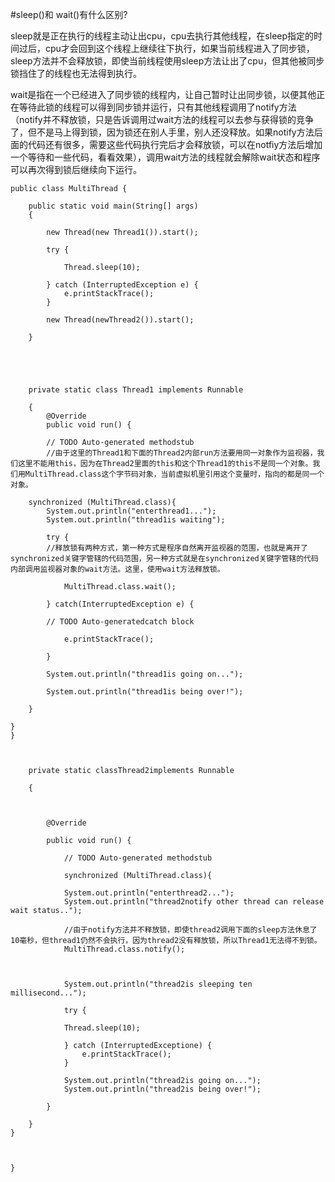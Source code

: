 #sleep()和 wait()有什么区别?

sleep就是正在执行的线程主动让出cpu，cpu去执行其他线程，在sleep指定的时间过后，cpu才会回到这个线程上继续往下执行，如果当前线程进入了同步锁，sleep方法并不会释放锁，即使当前线程使用sleep方法让出了cpu，但其他被同步锁挡住了的线程也无法得到执行。


wait是指在一个已经进入了同步锁的线程内，让自己暂时让出同步锁，以便其他正在等待此锁的线程可以得到同步锁并运行，只有其他线程调用了notify方法（notify并不释放锁，只是告诉调用过wait方法的线程可以去参与获得锁的竞争了，但不是马上得到锁，因为锁还在别人手里，别人还没释放。如果notify方法后面的代码还有很多，需要这些代码执行完后才会释放锁，可以在notfiy方法后增加一个等待和一些代码，看看效果），调用wait方法的线程就会解除wait状态和程序可以再次得到锁后继续向下运行。

	
	public class MultiThread {
		
		public static void main(String[] args) 
		{
		
			new Thread(new Thread1()).start();
		
			try {
		
				Thread.sleep(10);
		
			} catch (InterruptedException e) {
				e.printStackTrace();
			}
		
			new Thread(newThread2()).start(); 
		
		}
		
	
	
		
		
		private static class Thread1 implements Runnable
		
		{
			@Override
			public void run() {
		
			// TODO Auto-generated methodstub
			//由于这里的Thread1和下面的Thread2内部run方法要用同一对象作为监视器，我们这里不能用this，因为在Thread2里面的this和这个Thread1的this不是同一个对象。我们用MultiThread.class这个字节码对象，当前虚拟机里引用这个变量时，指向的都是同一个对象。
		
		synchronized (MultiThread.class){
			System.out.println("enterthread1...");
			System.out.println("thread1is waiting");
			
			try {
			//释放锁有两种方式，第一种方式是程序自然离开监视器的范围，也就是离开了synchronized关键字管辖的代码范围，另一种方式就是在synchronized关键字管辖的代码内部调用监视器对象的wait方法。这里，使用wait方法释放锁。
			
				MultiThread.class.wait();
			
			} catch(InterruptedException e) {
			
			// TODO Auto-generatedcatch block
			
				e.printStackTrace();
			
			}
		
			System.out.println("thread1is going on...");
			
			System.out.println("thread1is being over!"); 
		
		}
	
	}
	}


		
		private static classThread2implements Runnable
		
		{
		
		
			
			@Override
			
			public void run() {
			
				// TODO Auto-generated methodstub
				
				synchronized (MultiThread.class){
				
				System.out.println("enterthread2...");
				System.out.println("thread2notify other thread can release wait status..");
				
				//由于notify方法并不释放锁，即使thread2调用下面的sleep方法休息了10毫秒，但thread1仍然不会执行，因为thread2没有释放锁，所以Thread1无法得不到锁。
				MultiThread.class.notify();
				
			
			
				System.out.println("thread2is sleeping ten millisecond...");
			
				try {
				
				Thread.sleep(10);
				
				} catch (InterruptedExceptione) {
					e.printStackTrace();
				}
				
				System.out.println("thread2is going on...");
				System.out.println("thread2is being over!");
				
			}
		
		}
	} 
	
	
	
	}



